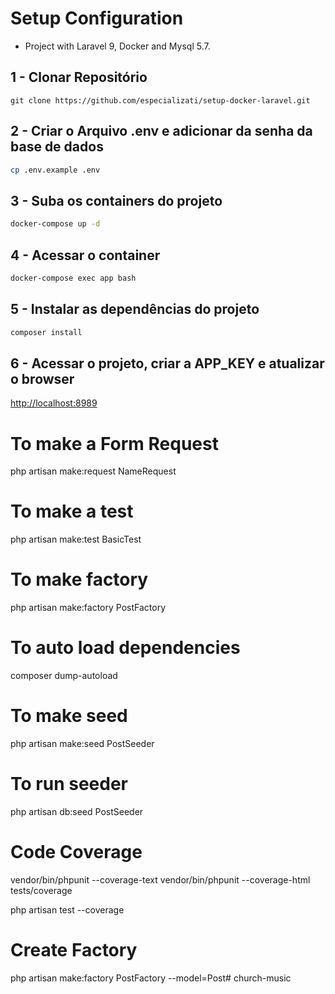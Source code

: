 # Setup Configuration
- Project with Laravel 9, Docker and Mysql 5.7.

## 1 - Clonar Repositório

```
git clone https://github.com/especializati/setup-docker-laravel.git
```

## 2 - Criar o Arquivo .env e adicionar da senha da base de dados
```sh
cp .env.example .env
```


## 3 - Suba os containers do projeto
```sh
docker-compose up -d
```


## 4 - Acessar o container
```sh
docker-compose exec app bash
```


## 5 - Instalar as dependências do projeto
```sh
composer install
```

## 6 - Acessar o projeto, criar a APP_KEY e atualizar o browser 
[http://localhost:8989](http://localhost:8989)



#  To make a Form Request
php artisan make:request NameRequest


# To make a test
php artisan make:test BasicTest


# To make factory
php artisan make:factory PostFactory


# To auto load dependencies
composer dump-autoload

# To make seed
php artisan make:seed PostSeeder

# To run seeder
php artisan db:seed PostSeeder

# Code Coverage
vendor/bin/phpunit --coverage-text
vendor/bin/phpunit --coverage-html tests/coverage

php artisan test --coverage


# Create Factory
php artisan make:factory PostFactory --model=Post# church-music
